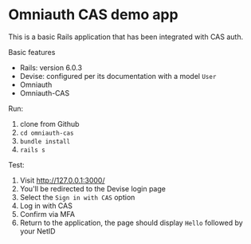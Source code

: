 # Omniauth CAS demo app

This is a basic Rails application that has been integrated with CAS auth.

Basic features

* Rails: version 6.0.3
* Devise: configured per its documentation with a model `User`  
* Omniauth
* Omniauth-CAS


Run:

1. clone from Github
1. `cd omniauth-cas`
1. `bundle install`
1. `rails s`

Test:

1. Visit http://127.0.0.1:3000/
1. You'll be redirected to the Devise login page
1. Select the `Sign in with CAS` option
1. Log in with CAS
1. Confirm via MFA
1. Return to the application, the page should display `Hello` followed by your NetID